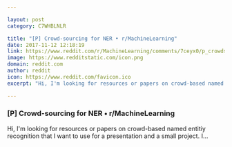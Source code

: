 ```yaml
---

layout: post
category: C7WHBLNLR

title: "[P] Crowd-sourcing for NER • r/MachineLearning"
date: 2017-11-12 12:18:19
link: https://www.reddit.com/r/MachineLearning/comments/7ceyx0/p_crowdsourcing_for_ner/
image: https://www.redditstatic.com/icon.png
domain: reddit.com
author: reddit
icon: https://www.reddit.com/favicon.ico
excerpt: "Hi, I'm looking for resources or papers on crowd-based named entitiy recognition that I want to use for a presentation and a small project. I..."

---
```


### [P] Crowd-sourcing for NER • r/MachineLearning

Hi, I'm looking for resources or papers on crowd-based named entitiy recognition that I want to use for a presentation and a small project. I...